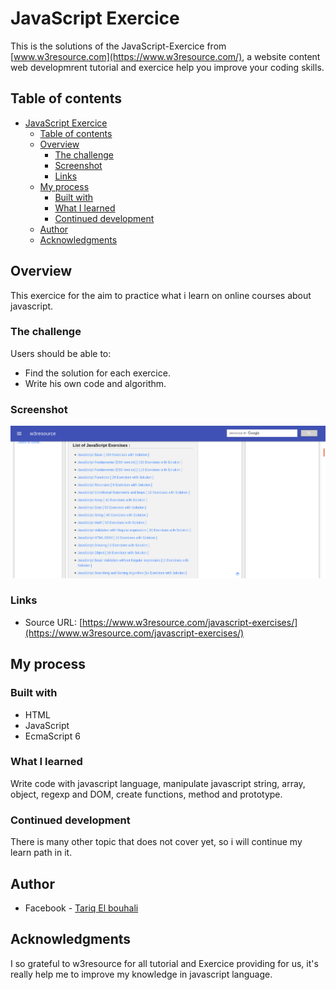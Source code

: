 # JavaScript Exercice

This is the solutions of the JavaScript-Exercice from [www.w3resource.com](https://www.w3resource.com/), a website content web developmrent tutorial and exercice help you improve your coding skills.

## Table of contents

- [JavaScript Exercice](#javascript-exercice)
  - [Table of contents](#table-of-contents)
  - [Overview](#overview)
    - [The challenge](#the-challenge)
    - [Screenshot](#screenshot)
    - [Links](#links)
  - [My process](#my-process)
    - [Built with](#built-with)
    - [What I learned](#what-i-learned)
    - [Continued development](#continued-development)
  - [Author](#author)
  - [Acknowledgments](#acknowledgments)

## Overview

This exercice for the aim to practice what i learn on online courses about javascript.

### The challenge

Users should be able to:

- Find the solution for each exercice.
- Write his own code and algorithm.

### Screenshot

![JavaScript Exercice list](./screenshot/JavaScript-Exercice-list_view.png)

### Links

- Source URL: [https://www.w3resource.com/javascript-exercises/](https://www.w3resource.com/javascript-exercises/)

## My process

### Built with

- HTML
- JavaScript
- EcmaScript 6

### What I learned

Write code with javascript language, manipulate javascript string, array, object, regexp and DOM, create functions, method and prototype.

### Continued development
 
There is many other topic that does not cover yet, so i will continue my learn path in it.

## Author

- Facebook - [Tariq El bouhali](https://www.facebook.com/tariqelbouhali)

## Acknowledgments


I so grateful to w3resource for all tutorial and Exercice providing for us, it's really help me  to improve my knowledge in javascript language.
